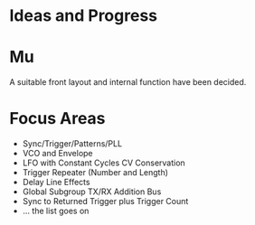 Ideas and Progress
===

Mu
===
A suitable front layout and internal function have been decided.

Focus Areas
===
* Sync/Trigger/Patterns/PLL
* VCO and Envelope
* LFO with Constant Cycles CV Conservation
* Trigger Repeater (Number and Length)
* Delay Line Effects
* Global Subgroup TX/RX Addition Bus
* Sync to Returned Trigger plus Trigger Count
* ... the list goes on